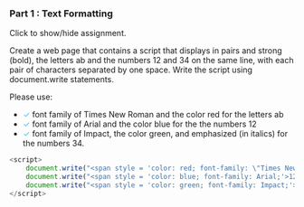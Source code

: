 ### Part 1 : Text Formatting

<p id="flip">Click to show/hide assignment.</p>
<div id="panel">
Create a web page that contains a script that displays in pairs and strong (bold), the letters ab and the numbers 12 and 34 on the same line, with each pair of characters separated by one space. Write the script using document.write statements.

Please use:
- <span style="color: #33C3F0">✓</span> font family of Times New Roman and the color red for the letters ab
- <span style="color: #33C3F0">✓</span> font family of Arial and the color blue for the the numbers 12
- <span style="color: #33C3F0">✓</span> font family of Impact, the color green, and emphasized (in italics) for the numbers 34.
</div>

<script>
    document.write("<span style = 'color: red; font-family: \"Times New Roman\";'>ab </span>");
    document.write("<span style = 'color: blue; font-family: Arial;'>12 </span>");
    document.write("<span style = 'color: green; font-family: Impact;'><em>34</em></span>");
</script>

```js
<script>
    document.write("<span style = 'color: red; font-family: \"Times New Roman\";'>ab </span>");
    document.write("<span style = 'color: blue; font-family: Arial;'>12 </span>");
    document.write("<span style = 'color: green; font-family: Impact;'><em>34</em></span>");
</script>
```
